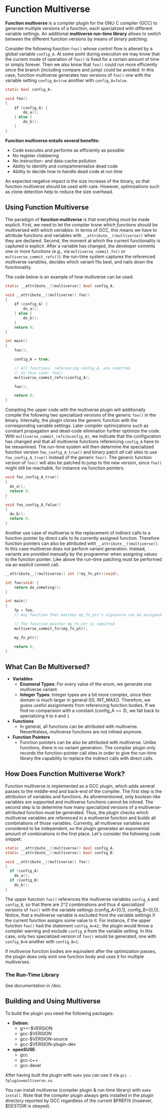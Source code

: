 # Function Multiverse
__Function multiverse__ is a compiler plugin for the GNU C compiler
(GCC) to generate multiple versions of a function, each specialized
with different variable settings. An additional __multiverse run-time
library__ allows to switch between the different function versions by
means of *binary patching*.

Consider the following function `foo()` whose control flow is altered by a global variable `config_A`.
At some point during execution we may know that the current mode of operation of `foo()` is fixed for a certain amount of time or simply forever.
Then we also know that `foo()` could run more efficiently since the branch (including compare and jump) could be avoided.
In this case, function multiverse generates two versions of `foo()` one with the variable setting `config_A=true` another with `config_A=false`.

```c
static bool config_A;

void foo()
{
    if (config_A) {
        do_a();
    } else {
        do_b();
    }
}
```

__Function multiverse entails several benefits:__
* Code executes and performs as efficiently as possible
* No register clobbering
* No instruction- and data-cache pollution
* Ability to identify and compartmentalize dead code
* Ability to decide how to handle dead code at run time

An expected negative impact is the size increase of the binary, so
that function multiverse should be used with care. However,
optimizations such as clone detection help to reduce the size
overhead.


## Using Function Multiverse

The paradigm of __function multiverse__ is that everything *must* be made explicit.
First, we need to let the compiler know *which functions* should be multiversed with *which variables*.
In terms of GCC, this means we have to attribute functions and variables with `__attribute__((multiverse))` when they are declared.
Second, the moment at which the current functionality is captured is explicit.
After a variable has changed, the developer commits one or more functions (e.g., via `multiverse_commit_fn()` or `multiverse_commit_refs()`):
the run-time system captures the referenced multiverse variables, decides which variant fits best, and nails down the functionality.

The code below is an example of how multiverse can be used:

```c
static __attribute__((multiverse)) bool config_A;

void __attribute__((multiverse)) foo()
{
    if (config_A) {
        do_a();
    } else {
        do_b();
    }
    return 0;
}

int main()
{
    foo();

    config_A = true;

    // All functions, referencing config_A, are comitted
    // In this case: foo()
    multiverse_commit_refs(&config_A);

    foo();

    return 0;
}
```

Compiling the upper code with the multiverse plugin will additionally compile the following two specialized versions of the generic `foo()` in the binary.
Internally, the plugin clones the generic function with the corresponding variable settings.
Later compiler optimizations such as constant propagation and dead-code elimination further optimize the code.
With `multiverse_commit_refs(&config_A)`, we indicate that the configuration has changed and that all multiverse functions referencing `config_A` have to be reexamined.
The run-time system will then determine the specialized function version `foo_config_A_true()` and binary patch *all* call sites to use `foo_config_A_true()` instead of the generic `foo()`.
The generic function version of `foo()` will also be patched to jump to the new version, since `foo()` might still be reachable, for instance via function pointers.

```c
void foo_config_A_true()
{
  do_a();
  return 0;
}

void foo_config_A_false()
{
  do_b();
  return 0;
}
```

Another use case of multiverse is the replacement of indirect calls to a function pointer by direct calls to its currently assigned function. Therefore function pointers can also be attributed with `__attribute__((multiverse))`. In this case multiverse does not perform variant generation. Instead, variants are provided manually by the programmer when assigning values to the function pointer. Like above the run-time patching must be performed via an explicit commit call.

```c
__attribute__((multiverse)) int (*my_fn_ptr)(void);

int foo(void) {
    return do_someting();
}

int main()
{
    fp = foo;
    // Any function that matches my_fn_ptr's signature can be assigned to it

    // The function pointer my_fn_ptr is comitted
    multiverse_commit_fn(&my_fn_ptr);

    my_fn_ptr()

    return 0;
}
```

## What Can Be Multiversed?
* __Variables__
  * __Enumeral Types__: For every value of the enum, we generate one multiverse variant.
  * __Integer Types__: Integer types are a bit more complex, since their domain is much larger in general ([0, INT_MAX]). Therefore, we guess useful assignments from referencing function bodies. If we find no comparision with a constant (config_A == 3), we fall back to specializing it to `0` and `1`
* __Functions__
  * In general, all functions can be attributed with multiverse. Nevertheless, multiverse functions are not inlined anymore.
* __Function Pointers__
  * Function pointers can be also be attributed with multiverse. Unlike functions, there is no variant generation. The compiler plugin only records the function-pointer call sites in order to give the run-time library the capability to replace the indirect calls with direct calls.

## How Does Function Multiverse Work?
Function multiverse is implemented as a GCC plugin, which adds several passes to the middle-end and back-end of the compiler.
The first step is the attribution of variables and functions.
As aforementioned, only boolean-like variables are supported and multiverse functions cannot be inlined.
The second step is to determine how many specialized versions of a multiverse-attributed function must be generated.
Thus, the plugin checks which multiverse variables are referenced in a multiverse function and builds all combinations of those variables.
Currently, all multiverse variables are considered to be independent, so the plugin generates an exponential amount of combinations in the first place.
Let's consider the following code snippet:

```c
static __attribute__((multiverse)) bool config_A;
static __attribute__((multiverse)) bool config_B;

void __attribute__((multiverse)) foo()
{
  if (config_A)
    do_a();
  if (config_B)
    do_b();
}
```

The upper function `foo()` references the multiverse variables `config_A` and `config_B`, so that there are _2^2_ combinations and thus _4 specialized versions_ of `foo()` with the variable settings (config_A=[0,1], config_B=[0,1]).
Notice, that a multiverse variable is excluded from the variable settings if the current function assigns some value to it.
For instance, if the upper function `foo()` had the statement `config_A=42;` the plugin would throw a compiler warning and exclude `config_A` from the variable setting.
In this case, only two specialized version of `foo()` would be generated, one with `config_B=0` another with `config_B=1`.

If multiverse function bodies are equivalent after the optimization passes, the plugin does only emit one function body and uses it for multiple multiverses.

### The Run-Time Library
See documentation in /doc.


## Building and Using Multiverse
To build the plugin you need the following packages:
* __Debian__:
  * g++-$VERSION
  * gcc-$VERSION
  * gcc-$VERSION-source
  * gcc-$VERSION-plugin-dev
* __openSUSE__:
  * gcc
  * gcc-c++
  * gcc-devel

After having built the plugin with `make` you can use it via `gcc -fplugin=multiverse.so`.

You can install multiverse (compiler plugin & run-time library) with `make install`. Note that the compiler plugin always gets installed in the plugin directory reported by GCC regardless of the current $PREFIX (however, $DESTDIR is obeyed).
